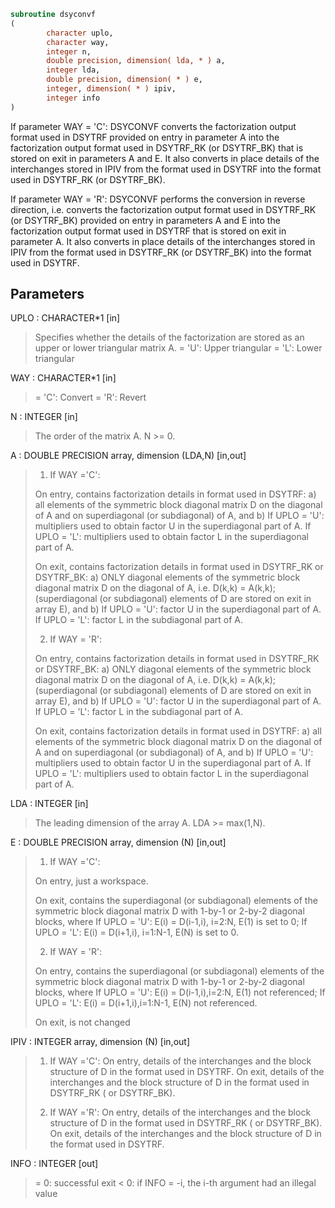 ```fortran
subroutine dsyconvf
(
        character uplo,
        character way,
        integer n,
        double precision, dimension( lda, * ) a,
        integer lda,
        double precision, dimension( * ) e,
        integer, dimension( * ) ipiv,
        integer info
)
```

If parameter WAY = 'C':
DSYCONVF converts the factorization output format used in
DSYTRF provided on entry in parameter A into the factorization
output format used in DSYTRF_RK (or DSYTRF_BK) that is stored
on exit in parameters A and E. It also converts in place details of
the interchanges stored in IPIV from the format used in DSYTRF into
the format used in DSYTRF_RK (or DSYTRF_BK).

If parameter WAY = 'R':
DSYCONVF performs the conversion in reverse direction, i.e.
converts the factorization output format used in DSYTRF_RK
(or DSYTRF_BK) provided on entry in parameters A and E into
the factorization output format used in DSYTRF that is stored
on exit in parameter A. It also converts in place details of
the interchanges stored in IPIV from the format used in DSYTRF_RK
(or DSYTRF_BK) into the format used in DSYTRF.

## Parameters
UPLO : CHARACTER*1 [in]
> Specifies whether the details of the factorization are
> stored as an upper or lower triangular matrix A.
> = 'U':  Upper triangular
> = 'L':  Lower triangular

WAY : CHARACTER*1 [in]
> = 'C': Convert
> = 'R': Revert

N : INTEGER [in]
> The order of the matrix A.  N >= 0.

A : DOUBLE PRECISION array, dimension (LDA,N) [in,out]
> 
> 1) If WAY ='C':
> 
> On entry, contains factorization details in format used in
> DSYTRF:
> a) all elements of the symmetric block diagonal
> matrix D on the diagonal of A and on superdiagonal
> (or subdiagonal) of A, and
> b) If UPLO = 'U': multipliers used to obtain factor U
> in the superdiagonal part of A.
> If UPLO = 'L': multipliers used to obtain factor L
> in the superdiagonal part of A.
> 
> On exit, contains factorization details in format used in
> DSYTRF_RK or DSYTRF_BK:
> a) ONLY diagonal elements of the symmetric block diagonal
> matrix D on the diagonal of A, i.e. D(k,k) = A(k,k);
> (superdiagonal (or subdiagonal) elements of D
> are stored on exit in array E), and
> b) If UPLO = 'U': factor U in the superdiagonal part of A.
> If UPLO = 'L': factor L in the subdiagonal part of A.
> 
> 2) If WAY = 'R':
> 
> On entry, contains factorization details in format used in
> DSYTRF_RK or DSYTRF_BK:
> a) ONLY diagonal elements of the symmetric block diagonal
> matrix D on the diagonal of A, i.e. D(k,k) = A(k,k);
> (superdiagonal (or subdiagonal) elements of D
> are stored on exit in array E), and
> b) If UPLO = 'U': factor U in the superdiagonal part of A.
> If UPLO = 'L': factor L in the subdiagonal part of A.
> 
> On exit, contains factorization details in format used in
> DSYTRF:
> a) all elements of the symmetric block diagonal
> matrix D on the diagonal of A and on superdiagonal
> (or subdiagonal) of A, and
> b) If UPLO = 'U': multipliers used to obtain factor U
> in the superdiagonal part of A.
> If UPLO = 'L': multipliers used to obtain factor L
> in the superdiagonal part of A.

LDA : INTEGER [in]
> The leading dimension of the array A.  LDA >= max(1,N).

E : DOUBLE PRECISION array, dimension (N) [in,out]
> 
> 1) If WAY ='C':
> 
> On entry, just a workspace.
> 
> On exit, contains the superdiagonal (or subdiagonal)
> elements of the symmetric block diagonal matrix D
> with 1-by-1 or 2-by-2 diagonal blocks, where
> If UPLO = 'U': E(i) = D(i-1,i), i=2:N, E(1) is set to 0;
> If UPLO = 'L': E(i) = D(i+1,i), i=1:N-1, E(N) is set to 0.
> 
> 2) If WAY = 'R':
> 
> On entry, contains the superdiagonal (or subdiagonal)
> elements of the symmetric block diagonal matrix D
> with 1-by-1 or 2-by-2 diagonal blocks, where
> If UPLO = 'U': E(i) = D(i-1,i),i=2:N, E(1) not referenced;
> If UPLO = 'L': E(i) = D(i+1,i),i=1:N-1, E(N) not referenced.
> 
> On exit, is not changed

IPIV : INTEGER array, dimension (N) [in,out]
> 
> 1) If WAY ='C':
> On entry, details of the interchanges and the block
> structure of D in the format used in DSYTRF.
> On exit, details of the interchanges and the block
> structure of D in the format used in DSYTRF_RK
> ( or DSYTRF_BK).
> 
> 1) If WAY ='R':
> On entry, details of the interchanges and the block
> structure of D in the format used in DSYTRF_RK
> ( or DSYTRF_BK).
> On exit, details of the interchanges and the block
> structure of D in the format used in DSYTRF.

INFO : INTEGER [out]
> = 0:  successful exit
> < 0:  if INFO = -i, the i-th argument had an illegal value
